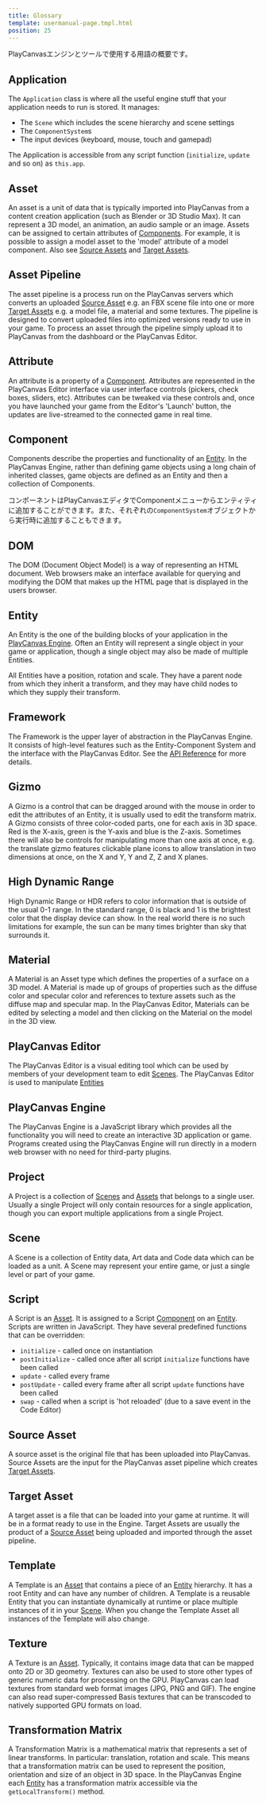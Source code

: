 ```yaml
---
title: Glossary
template: usermanual-page.tmpl.html
position: 25
---
```


PlayCanvasエンジンとツールで使用する用語の概要です。

## Application
The `Application` class is where all the useful engine stuff that your application needs to run is stored. It manages:

* The `Scene` which includes the scene hierarchy and scene settings
* The `ComponentSystem`s
* The input devices (keyboard, mouse, touch and gamepad)

The Application is accessible from any script function (`initialize`, `update` and so on) as `this.app`.

## Asset
An asset is a unit of data that is typically imported into PlayCanvas from a content creation application (such as Blender or 3D Studio Max). It can represent a 3D model, an animation, an audio sample or an image. Assets can be assigned to certain attributes of [Components][5]. For example, it is possible to assign a model asset to the 'model' attribute of a model component. Also see [Source Assets][18] and [Target Assets][19].

## Asset Pipeline
The asset pipeline is a process run on the PlayCanvas servers which converts an uploaded [Source Asset][18] e.g. an FBX scene file into one or more [Target Assets][19] e.g. a model file, a material and some textures. The pipeline is designed to convert uploaded files into optimized versions ready to use in your game. To process an asset through the pipeline simply upload it to PlayCanvas from the dashboard or the PlayCanvas Editor.

## Attribute
An attribute is a property of a [Component][5]. Attributes are represented in the PlayCanvas Editor interface via user interface controls (pickers, check boxes, sliders, etc). Attributes can be tweaked via these controls and, once you have launched your game from the Editor's 'Launch' button, the updates are live-streamed to the connected game in real time.

## Component
Components describe the properties and functionality of an [Entity][8]. In the PlayCanvas Engine, rather than defining game objects using a long chain of inherited classes, game objects are defined as an Entity and then a collection of Components.

コンポーネントはPlayCanvasエディタでComponentメニューからエンティティに追加することができます。また、それぞれの`ComponentSystem`オブジェクトから実行時に追加することもできます。

## DOM
The DOM (Document Object Model) is a way of representing an HTML document. Web browsers make an interface available for querying and modifying the DOM that makes up the HTML page that
is displayed in the users browser.

## Entity
An Entity is the one of the building blocks of your application in the [PlayCanvas Engine][14]. Often an Entity will represent a single object in your game or application, though a single object may also be made of multiple Entities.

All Entities have a position, rotation and scale. They have a parent node from which they inherit a transform, and they may have child nodes to which they supply their transform.

## Framework
The Framework is the upper layer of abstraction in the PlayCanvas Engine. It consists of high-level features such as the Entity-Component System and the interface with the PlayCanvas Editor. See the [API Reference][50] for more details.

## Gizmo
A Gizmo is a control that can be dragged around with the mouse in order to edit the attributes of an Entity, it is usually used to edit the transform matrix. A Gizmo consists of
three color-coded parts, one for each axis in 3D space. Red is the X-axis, green is the Y-axis and blue is the Z-axis. Sometimes there will also be controls for manipulating
more than one axis at once, e.g. the translate gizmo features clickable plane icons to allow translation in two dimensions at once, on the X and Y, Y and Z, Z and X planes.

## High Dynamic Range
High Dynamic Range or HDR refers to color information that is outside of the usual 0-1 range. In the standard range, 0 is black and 1 is the brightest color that the display device can show. In the real world there is no such limitations for example, the sun can be many times brighter than sky that surrounds it.

## Material
A Material is an Asset type which defines the properties of a surface on a 3D model. A Material is made up of groups of properties such as the diffuse color and specular color and references to texture assets such as the diffuse map and specular map. In the PlayCanvas Editor, Materials can be edited by selecting a model and then clicking on the Material on the model in the 3D view.

## PlayCanvas Editor
The PlayCanvas Editor is a visual editing tool which can be used by members of your development team to edit [Scenes][11]. The PlayCanvas Editor is used to manipulate [Entities][8]

## PlayCanvas Engine
The PlayCanvas Engine is a JavaScript library which provides all the functionality you will need to create an interactive 3D application or game.
Programs created using the PlayCanvas Engine will run directly in a modern web browser with no need for third-party plugins.

## Project
A Project is a collection of [Scenes][16] and [Assets][2] that belongs to a single user. Usually a single Project will only contain resources for a single application, though you can export multiple applications from a single Project.

## Scene
A Scene is a collection of Entity data, Art data and Code data which can be loaded as a unit. A Scene may represent your entire game, or just a single level or part of your game.

## Script
A Script is an [Asset][2]. It is assigned to a Script [Component][5] on an [Entity][8]. Scripts are written in JavaScript. They have several predefined functions that can be overridden:

* `initialize` - called once on instantiation
* `postInitialize` - called once after all script `initialize` functions have been called
* `update` - called every frame
* `postUpdate` - called every frame after all script `update` functions have been called
* `swap` - called when a script is 'hot reloaded' (due to a save event in the Code Editor)

## Source Asset
A source asset is the original file that has been uploaded into PlayCanvas. Source Assets are the input for the PlayCanvas asset pipeline which creates [Target Assets][19].

## Target Asset
A target asset is a file that can be loaded into your game at runtime. It will be in a format ready to use in the Engine. Target Assets are usually the product of a [Source Asset][18] being uploaded and imported through the asset pipeline.

## Template
A Template is an [Asset][2] that contains a piece of an [Entity][8] hierarchy. It has a root Entity and can have any number of children. A Template is a reusable Entity that you can instantiate dynamically at runtime or place multiple instances of it in your [Scene][16]. When you change the Template Asset all instances of the Template will also change.

## Texture
A Texture is an [Asset][2]. Typically, it contains image data that can be mapped onto 2D or 3D geometry. Textures can also be used to store other types of generic numeric data for processing on the GPU. PlayCanvas can load textures from standard web format images (JPG, PNG and GIF). The engine can also read super-compressed Basis textures that can be transcoded to natively supported GPU formats on load.

## Transformation Matrix
A Transformation Matrix is a mathematical matrix that represents a set of linear transforms. In particular: translation, rotation and scale. This means that a transformation matrix can be used to represent the position, orientation and size of an object in 3D space. In the PlayCanvas Engine each [Entity][8] has a transformation matrix accessible via the `getLocalTransform()` method.

[1]: #application
[2]: #asset
[3]: #asset-pipeline
[4]: #attribute
[5]: #component
[7]: #dom
[8]: #entity
[9]: #framework
[10]: #gizmo
[11]: #high-dynamic-range
[12]: #material
[13]: #playcanvas-editor
[14]: #playcanvas-engine
[15]: #project
[16]: #scene
[17]: #script
[18]: #source-asset
[19]: #target-asset
[20]: #template
[20]: #texture
[22]: #transformation-matrix

[50]: /en/api/


